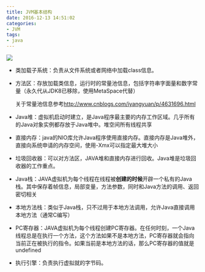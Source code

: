 ```yaml
---
title: JVM基本结构
date: 2016-12-13 14:51:02
categories:
- JVM
tags:
- java
---
```


![](http://ohyqvzpmb.bkt.clouddn.com/images/LearnJVM/jvm_structure.png)

- 类加载子系统：负责从文件系统或者网络中加载class信息。

- 方法区：存放加载类信息，运行时的常量池信息，包括字符串字面量和数字常量（永久代从JDK8已移除，使用MetaSpace代替）

  关于常量池信息参考<http://www.cnblogs.com/iyangyuan/p/4631696.html>

- Java堆：虚拟机启动时建立，是Java程序最主要的内存工作区域。几乎所有的Java对象实例都存放于Java堆中。堆空间所有线程共享

- 直接内存：java的NIO库允许Java程序使用直接内存。直接内存是Java堆外，直接向系统申请的内存空间，使用-Xmx可以指定最大堆大小

- 垃圾回收器：可以对方法区，JAVA堆和直接内存进行回收。Java堆是垃圾回收器的工作重点。

- Java栈：JAVA虚拟机为每个线程在线程被**创建的时候**开辟一个私有的Java栈。其中保存着帧信息，局部变量，方法参数，同时和Java方法的调用、返回密切相关

- 本地方法栈：类似于Java栈，只不过用于本地方法调用，允许Java直接调用本地方法（通常C编写）

- PC寄存器：JAVA虚拟机为每个线程创建PC寄存器。在任何时刻，一个Java线程总是在执行一个方法，这个方法如果不是本地方法，PC寄存器就会指向当前正在被执行的指令。如果当前是本地方法的话，那么PC寄存器的值就是undefined

- 执行引擎：负责执行虚拟就的字节码。

